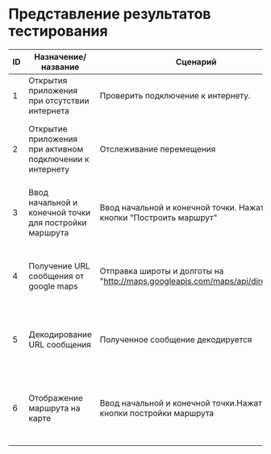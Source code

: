 # Представление результатов тестирования
|ID|Назначение/название|Сценарий|Ожидаемый результат|Фактический результат|Оценка|
|--|-------------------|--------|-------------------|---------------------|------|
|1|Открытия приложения при отсутствии интернета|Проверить подключение к интернету.|Отсутствие маркера на карте с текущим местоположением.|Маркер отсутствует|Тест пройден|
|2|Открытие приложения при активном подключении к интернету|Отслеживание перемещения|На карте изображено текущее местоположение|На карте изображено текущее местоположение, но немного не корректно|Тест пройден|
|3|Ввод начальной и конечной точки для постройки маршрута|Ввод начальной и конечной точки. Нажатие кнопки "Построить маршрут"|На карте отображается маршрут в соответствии с заданными точками|Маршрут отобразился на карте|Тест пройден|
|4|Получение URL сообщения от google maps|Отправка широты и долготы на "http://maps.googleapis.com/maps/api/directions"|Получения URL сообщения в соответствии с заданными широтой и долготой|Присланое сообщение соответствует заранее известному|Тест пройден|
|5|Декодирование URL сообщения|Полученное сообщение декодируется|В результате должен быть список в точками, по которым отображается маршрут на карте|Декодированные точки соответствую заранее известным|Тест пройден|
|6|Отображение маршрута на карте|Ввод начальной и конечной точки.Нажатие кнопки постройки маршрута|Изображение маршрута на карте|На карте изображен маршрут между введенными точками, но с небольшими отклонениями|Тест пройден|
